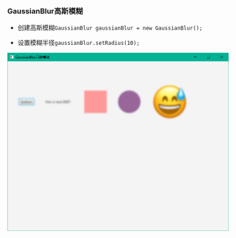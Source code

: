 ### GaussianBlur高斯模糊

* 创建高斯模糊`GaussianBlur gaussianBlur = new GaussianBlur();`

* 设置模糊半径`gaussianBlur.setRadius(10);`
 

![](../assets/Pasted%20image%2020220616111607.png)